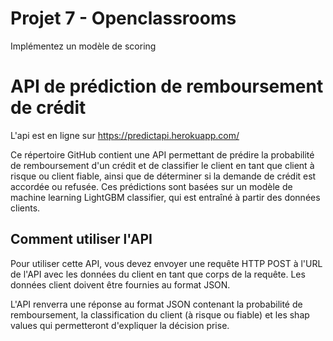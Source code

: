# Projet 7 - Openclassrooms 
Implémentez un modèle de scoring
# API de prédiction de remboursement de crédit

L'api est en ligne sur https://predictapi.herokuapp.com/

Ce répertoire GitHub contient une API permettant de prédire la probabilité de remboursement d'un crédit et de classifier le client en tant que client à risque ou client fiable, ainsi que de déterminer si la demande de crédit est accordée ou refusée. Ces prédictions sont basées sur un modèle de machine learning LightGBM classifier, qui est entraîné à partir des données clients.

## Comment utiliser l'API
Pour utiliser cette API, vous devez envoyer une requête HTTP POST à l'URL de l'API avec les données du client en tant que corps de la requête.
Les données client doivent être fournies au format JSON. 

L'API renverra une réponse au format JSON contenant la probabilité de remboursement, la classification du client (à risque ou fiable) et les shap values qui permetteront d'expliquer la décision prise.
